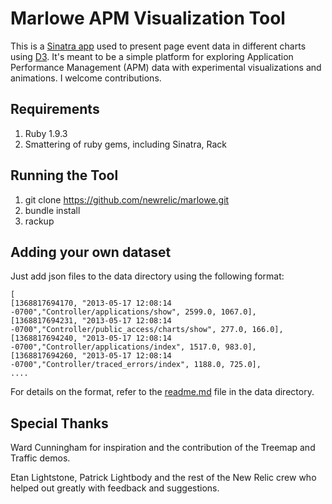 Marlowe APM Visualization Tool
================

This is a [Sinatra app](http://www.sinatrarb.com/) used to present page event data in different charts using 
[D3](http://d3js.org/).  It's meant to be a simple platform for exploring Application Performance Management (APM)
data with experimental visualizations and animations.  I welcome contributions.

Requirements
---------------

1. Ruby 1.9.3
2. Smattering of ruby gems, including Sinatra, Rack

Running the Tool
----------------

1. git clone https://github.com/newrelic/marlowe.git
2. bundle install
3. rackup


Adding your own dataset
----------------
Just add json files to the data directory using the following format:


	[
	[1368817694170, "2013-05-17 12:08:14 -0700","Controller/applications/show", 2599.0, 1067.0],
	[1368817694231, "2013-05-17 12:08:14 -0700","Controller/public_access/charts/show", 277.0, 166.0],
	[1368817694240, "2013-05-17 12:08:14 -0700","Controller/applications/index", 1517.0, 983.0],
	[1368817694260, "2013-05-17 12:08:14 -0700","Controller/traced_errors/index", 1188.0, 725.0],
	....

For details on the format, refer to the [readme.md](data/readme.md) file in the data directory.


Special Thanks
------------------

Ward Cunningham for inspiration and the contribution of the Treemap and Traffic demos.

Etan Lightstone, Patrick Lightbody and the rest of the New Relic crew who
helped out greatly with feedback and suggestions.


